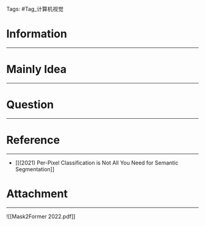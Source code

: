 Tags:  #Tag_计算机视觉 
# Information
---


# Mainly Idea
---


# Question
---


# Reference
---
- [[(2021) Per-Pixel Classification is Not All You Need for Semantic Segmentation]]

# Attachment
---
![[Mask2Former 2022.pdf]]